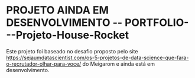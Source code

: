 # PROJETO AINDA EM DESENVOLVIMENTO -- PORTFOLIO---Projeto-House-Rocket

Este projeto foi baseado no desafio proposto pelo site https://sejaumdatascientist.com/os-5-projetos-de-data-science-que-fara-o-recrutador-olhar-para-voce/
do Meigarom e ainda está em desenvolvimento.
